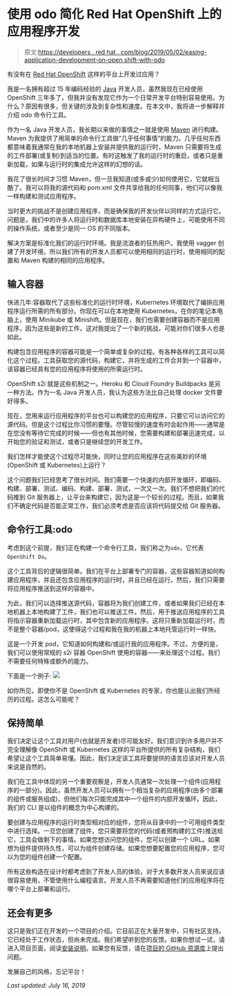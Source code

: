# 使用 odo 简化 Red Hat OpenShift 上的应用程序开发

> 原文:[https://developers . red hat . com/blog/2019/05/02/easing-application-development-on-open shift-with-odo](https://developers.redhat.com/blog/2019/05/02/easing-application-development-on-openshift-with-odo)

有没有在 [Red Hat OpenShift](https://www.openshift.com/learn/get-started/) 这样的平台上开发过应用？

我是一名拥有超过 15 年编码经验的 [Java](https://developers.redhat.com/topics/enterprise-java/) 开发人员，虽然我现在已经使用 OpenShift 三年多了，但我并没有发现它作为一个日常开发平台特别容易使用。为什么？原因有很多，但关键的涉及到复杂性和速度。在本文中，我将进一步解释并介绍 odo 命令行工具。

作为一名 Java 开发人员，我长期以来做的事情之一就是使用 [Maven](https://maven.apache.org/what-is-maven.html) 进行构建。Maven 为我提供了用简单的命令行工具做“几乎任何事情”的能力。几乎任何东西都意味着我通常在我的本地机器上安装并提供我的运行时，Maven 只需要将生成的工件部署(或复制)到适当的位置。有时这触发了我的运行时的重启，或者只是重新加载，如果与运行时的集成允许这样的幻想的话。

我花了很长时间才习惯 Maven，但一旦我知道(或多或少)如何使用它，它就相当酷了。我可以将我的源代码和 pom.xml 文件共享给我的任何同事，他们可以像我一样构建和测试应用程序。

当时更大的挑战不是创建应用程序，而是确保我的开发伙伴以同样的方式运行它。问题是，我们中的许多人将运行时和数据库本地安装在异构硬件上，可能使用不同的操作系统，或者至少是同一 OS 的不同版本。

解决方案是标准化我们的运行时环境。我是流浪者的狂热用户。我使用 vagger 创建了开发环境，所以我们所有的开发人员都可以使用相同的运行时，使用相同的配置和 Maven 构建的相同的应用程序。

## 输入容器

快进几年:容器取代了这些标准化的运行时环境，Kubernetes 环境取代了编排应用程序运行所需的所有部分。你现在可以在本地使用 Kubernetes，在你的笔记本电脑上，使用 Minikube 或 Minishift。但是现在，我们也需要创建容器而不是应用程序，因为这些是新的工件。这对我提出了一个新的挑战，可能对你们很多人也是如此。

构建包含应用程序的容器可能是一个简单或复杂的过程。有各种各样的工具可以简化这个过程。工具获取您的源代码，构建它，并将生成的工件合并到一个容器中，该容器已经具有您的应用程序将使用的所需运行时。

OpenShift s2i 就是这些机制之一。Heroku 和 Cloud Foundry Buildpacks 是另一种方法。作为一名 Java 开发人员，我认为这些方法比自己处理 docker 文件要好得多。

现在，您用来运行应用程序的平台也可以构建您的应用程序，只要它可以访问它的源代码。但是这个过程比你习惯的要慢。尽管较慢的速度有时会起作用——通常是在您没有等待它完成的时候——但也有其他时候，您需要构建和部署迅速完成，以开始您的验证和测试，或者只是继续您的开发工作。

我们怎样才能使这个过程尽可能快，同时让您的应用程序在这些美妙的环境(OpenShift 或 Kubernetes)上运行？

这个问题我们已经思考了很长时间。我们需要一个快速的内部开发循环，即编码、构建、部署、测试、编码、构建、部署、测试，一次又一次。我们不想把我们的代码推到 Git 服务器上，让平台来构建它，因为这是一个较长的过程。而且，如果我们不确定代码是否能正常工作，我们必须考虑是否应该将代码提交给 Git 服务器。

## 命令行工具:odo

考虑到这个前提，我们正在构建一个命令行工具，我们称之为`odo`，它代表`OpenShift Do`。

这个工具背后的逻辑很简单。我们在平台上部署专门的容器，这些容器知道如何构建应用程序，并且还包含应用程序的运行时，并且已经在运行。然后，我们只需要将应用程序推送到这样的容器中。

为此，我们可以选择推送源代码，容器将为我们创建工件，或者如果我们已经在本地机器上本地构建了工件，我们也可以推送工件。然后，用于推送应用程序的工具将指示容器重新加载运行时，其中包含新的应用程序。这将只重新加载运行时，而不是整个容器/pod，这使得这个过程和我在我的机器上本地托管运行时一样快。

这是一个开发 pod，它知道如何构建和/或运行我的应用程序。不过，方便的是，我们可以使用常规的 s2i 容器 OpenShift 使用的容器——来处理这个过程。我们不需要任何特殊或额外的能力。

下面是一个例子:
![](../Images/5a8004689249780edfe563faf56484c2.png)

如你所见，即使你不是 OpenShift 或 Kubernetes 的专家，你也能认出我们所经历的过程。这怎么可能呢？

## 保持简单

我们决定让这个工具对用户(也就是开发者)尽可能友好。我们意识到许多用户并不完全理解像 OpenShift 或 Kubernetes 这样的平台所提供的所有复杂结构，我们希望让这个工具简单易懂。因此，我们决定该工具将要提供的语言应该对开发人员来说是自然的。

我们在工具中体现的另一个重要观察是，开发人员通常一次处理一个组件(应用程序的一部分)。因此，虽然开发人员可以拥有一个相当复杂的应用程序(由多个部署的组件或服务组成)，但他们每次只能完成其中一个组件的内部开发循环。因此，我们的 CLI 是以组件的概念为中心构建的。

要创建与应用程序的运行时类型相对应的组件，您将从目录中的一个可用组件类型中进行选择。一旦您创建了组件，您只需要将您的代码(或者预构建的工件)推送给它，工具会做剩下的事情。如果您想访问您的组件，您可以创建一个 URL。如果想为组件提供持久性，可以为组件创建存储。如果您想要配置您的应用程序，您可以为您的组件创建一个配置。

所有这些构造在设计时都考虑到了开发人员的体验，对于大多数开发人员来说应该很容易使用，不管使用什么编程语言。开发人员不再需要知道他们的应用程序将在哪个平台上部署和运行。

## 还会有更多

这只是我们正在开发的一个项目的介绍。它目前正在大量开发中，只有社区支持。它已经处于工作状态，但尚未完成。我们希望听到您的反馈。如果你想试一试，请进入项目页面，阅读[安装说明](https://github.com/redhat-developer/odo#installing-odo)。如果您有反馈，请在[项目的 GitHub 资源库](https://github.com/redhat-developer/odo)上提出问题。

发展自己的风格，忘记平台！

*Last updated: July 16, 2019*